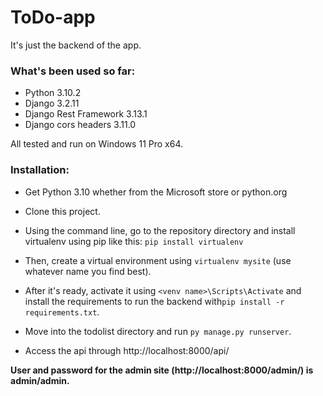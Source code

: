 # ToDo-app

It's just the backend of the app.

### What's been used so far:

* Python 3.10.2
* Django 3.2.11
* Django Rest Framework 3.13.1
* Django cors headers 3.11.0

All tested and run on Windows 11 Pro x64.

### Installation:

* Get Python 3.10 whether from the Microsoft store or python.org

* Clone this project.

* Using the command line, go to the repository directory and install virtualenv using pip like this: `pip install virtualenv`

* Then, create a virtual environment using `virtualenv mysite` (use whatever name you find best).

* After it's ready, activate it using `<venv name>\Scripts\Activate` and install the requirements to run the backend with`pip install -r requirements.txt`.

* Move into the todolist directory and run `py manage.py runserver`.

* Access the api through http://localhost:8000/api/


__User and password for the admin site (http://localhost:8000/admin/) is admin/admin.__
